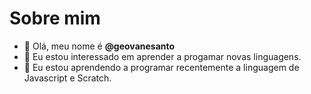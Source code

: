 
# Sobre mim

- 👋 Olá, meu nome é **@geovanesanto**
- 👀 Eu estou interessado em aprender a progamar novas linguagens.
- 🌱 Eu estou aprendendo a programar recentemente a linguagem de Javascript e Scratch.
